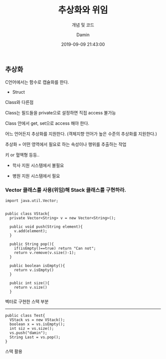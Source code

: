 ﻿---
layout:     post
title:      "추상화와 위임"
subtitle:   "개념 및 코드"
date:       2019-09-09 21:43:00
author:     "Damin"
header-img: "img/tag-bg.jpg"
header-mask: 0.3
catalog:    true
categories: Software_Engineering
tags:
  - Software_Engineering
---

## 추상화

C언어에서는 함수로 캡슐화를 한다.

- Struct

Class와 다른점

Class는 필드들을 private으로 설정하면 직접 access 불가능

Class 안에서 get, set으로 access 해야 한다.

어느 언어든지 추상화를 지원한다. (객체지향 언어가 높은 수준의 추상화를 지원한다.)

추상화 = 어떤 영역에서 필요로 하는 속성이나 행위를 추출하는 작업

키 or 혈액형 등등..

- 학사 지원 시스템에서 불필요

- 병원 지원 시스템에서 필요

### Vector 클래스를 사용(위임)해 Stack 클래스를 구현하라.

~~~
import java.util.Vector;


public class VStack{
  private Vector<String> v = new Vector<String>();
  
  public void push(String element){
    v.add(element);
  }
  
  public String pop(){
    if(isEmpty()==true) return "Can not";
    return v.remove(v.size()-1);
  }
  
  public boolean isEmpty(){
    return v.isEmpty()
  }
  
  public int size(){
    return v.size()
  }
~~~

벡터로 구현한 스택 부분

---

~~~
public class Test{
  VStack vs = new VStack();
  boolean x = vs.isEmpty();
  int siz = vs.size();
  vs.push("damin");
  String Last = vs.pop();
}
~~~

스택 활용

